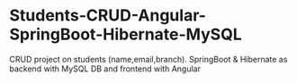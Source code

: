 # Students-CRUD-Angular-SpringBoot-Hibernate-MySQL
CRUD project on students (name,email,branch). SpringBoot &amp; Hibernate as backend with MySQL DB and frontend with Angular
